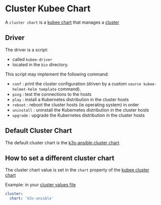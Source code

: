 # Cluster Kubee Chart


A `cluster chart` is a [kubee chart](kubee-helmet-chart.md)
that manages a [cluster](cluster.md)

## Driver

The driver is a script:
* called  `kubee-driver` 
* located in the `bin` directory.

This script may implement the following command:
* `conf`      : print the cluster configuration (driven by a custom `source kubee-helmet-helm template` command).
* `ping`      : test the connections to the hosts
* `play`      : install a Kubernetes distribution in the cluster hosts
* `reboot`    : reboot the cluster hosts (ie operating system) in order
* `uninstall` : uninstall the Kubernetes distribution in the cluster hosts
* `upgrade`   : upgrade the Kubernetes distribution in the cluster hosts


## Default Cluster Chart

The default cluster chart is the [k3s-ansible cluster chart](../../resources/charts/stable/k3s-ansible).

## How to set a different cluster chart

The cluster chart value is set in the `chart` property of the [kubee cluster chart](../../resources/charts/stable/cluster/README.md)

Example: in your [cluster values file](cluster-values.md)
```yaml
cluster:
  chart: 'k3s-ansible'
```
